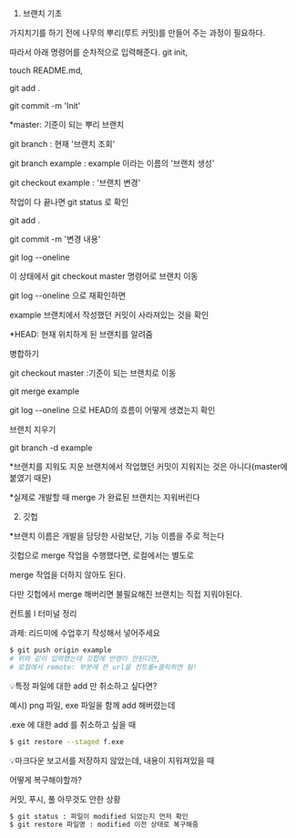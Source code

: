 
1. 브랜치 기초

가지치기를 하기 전에 나무의 뿌리(루트 커밋)를 만들어 주는 과정이 필요하다.

따라서 아래 명령어를 순차적으로 입력해준다.
git init, 

touch README.md, 

git  add .

git commit -m 'Init'

*master: 기준이 되는 뿌리 브랜치



git branch : 현재 '브랜치 조회'

git branch example : example 이라는 이름의 '브랜치 생성'

git checkout example : '브랜치 변경'

작업이 다 끝나면 git status 로 확인

git add . 

git commit -m '변경 내용'

git log --oneline

이 상태에서 git checkout master 명령어로 브랜치 이동

git log --oneline 으로 재확인하면

example 브랜치에서 작성했던 커밋이 사라져있는 것을 확인

*HEAD: 현재 위치하게 된 브랜치를 알려줌



병합하기

git checkout master :기준이 되는 브랜치로 이동

git merge example

git log --oneline 으로 HEAD의 흐름이 어떻게 생겼는지 확인



브랜치 지우기

git branch -d example 

*브랜치를 지워도 지운 브랜치에서 작업했던 커밋이 지워지는 것은 아니다(master에 붙였기 때문)

*실제로 개발할 때 merge 가 완료된 브랜치는 지워버린다



2. 깃헙

*브랜치 이름은 개발을 담당한 사람보단, 기능 이름을 주로 적는다

깃헙으로 merge 작업을 수행했다면, 로컬에서는 별도로

merge 작업을 더하지 않아도 된다.

다만 깃헙에서 merge 해버리면 불필요해진 브랜치는 직접 지워야된다.



컨트롤 l 터미널 정리



과제: 리드미에 수업후기 작성해서 넣어주세요

```bash
$ git push origin example
# 위와 같이 입력했는데 깃헙에 반영이 안된다면,
# 로컬에서 remote: 부분에 뜬 url을 컨트롤+클릭하면 됨!
```



💡특정 파일에 대한 add 만 취소하고 싶다면?

예시) png 파일, exe 파일을 함께 add 해버렸는데

.exe 에 대한 add 를 취소하고 싶을 때

```bash
$ git restore --staged f.exe
```



💡마크다운 보고서를 저장하지 않았는데, 내용이 지워져있을 때

어떻게 복구해야할까?

커밋, 푸시, 풀 아무것도 안한 상황

```bash
$ git status : 파일이 modified 되었는지 먼저 확인
$ git restore 파일명 : modified 이전 상태로 복구해줌
```

